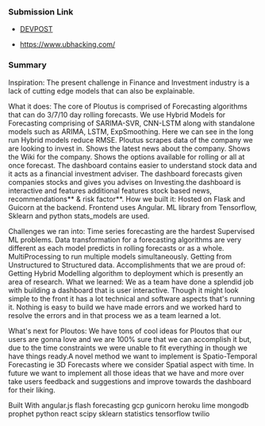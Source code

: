 ### Submission Link
* [DEVPOST](https://devpost.com/software/ploutos)

* https://www.ubhacking.com/

### Summary

Inspiration:
The present challenge in Finance and Investment industry is a lack of cutting edge models that can also be explainable.

What it does:
The core of Ploutus is comprised of Forecasting algorithms that can do 3/7/10 day rolling forecasts.
We use Hybrid Models for Forecasting comprising of SARIMA-SVR, CNN-LSTM along with standalone models such as ARIMA, LSTM, ExpSmoothing. Here we can see in the long run Hybrid models reduce RMSE.
Ploutus scrapes data of the company we are looking to invest in. Shows the latest news about the company. Shows the Wiki for the company. Shows the options available for rolling or all at once forecast.
The dashboard contains easier to understand stock data and it acts as a financial investment adviser. The dashboard forecasts given companies stocks and gives you advises on Investing.the dashboard is interactive and features additional features stock based news, recommendations** & risk factor**.
How we built it:
Hosted on Flask and Guicorn at the backend. Frontend uses Angular. ML library from Tensorflow, Sklearn and python stats_models are used.

Challenges we ran into:
Time series forecasting are the hardest Supervised ML problems. Data transformation for a forecasting algorithms are very different as each model predicts in rolling forecasts or as a whole.
MultiProcessing to run multiple models simultaneously.
Getting from Unstructured to Structured data.
Accomplishments that we are proud of:
Getting Hybrid Modelling algorithm to deployment which is presently an area of research.
What we learned:
We as a team have done a splendid job with building a dashboard that is user interactive. Though it might look simple to the front it has a lot technical and software aspects that's running it. Nothing is easy to build we have made errors and we worked hard to resolve the errors and in that process we as a team learned a lot.

What's next for Ploutos:
We have tons of cool ideas for Ploutos that our users are gonna love and we are 100% sure that we can accomplish it but, due to the time constraints we were unable to fit everything in though we have things ready.A novel method we want to implement is Spatio-Temporal Forecasting ie 3D Forecasts where we consider Spatial aspect with time. In future we want to implement all those ideas that we have and more over take users feedback and suggestions and improve towards the dashboard for their liking.

Built With
angular.js
flash
forecasting
gcp
gunicorn
heroku
lime
mongodb
prophet
python
react
scipy
sklearn
statistics
tensorflow
twilio
